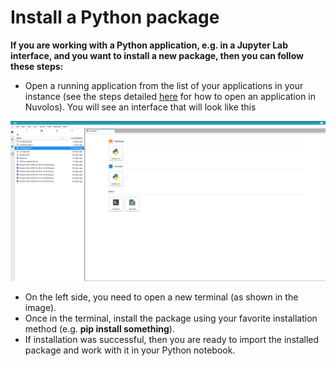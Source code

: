 # Install a Python package

**If you are working with a Python application, e.g. in a Jupyter Lab interface, and you want to install a new package, then you can follow these steps:**

* Open a running application from the list of your applications in your instance \(see the steps detailed [here](start-an-application.md) for how to open an application in Nuvolos\). You will see an interface that will look like this

![](../.gitbook/assets/jupyterlab.png)

* On the left side, you need to open a new terminal \(as shown in the image\).
* Once in the terminal, install the package using your favorite installation method \(e.g. **pip install something**\).
* If installation was successful, then you are ready to import the installed package and work with it in your Python notebook.

